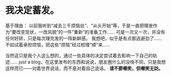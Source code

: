 # **我决定蓄发。**

基于理由：
以前我听到“减去三千烦恼丝”、“从头开始”等，于是一直把理发作为“要改变现状，一改风貌”的一件“重新”的准备工作……
可是一次又一次，并没有任何好转，只是每次理完发的一阵新鲜感。
我想吧，似乎是有点那逃避劲了……不如试着承担烦恼，把这些“烦恼”经过梳理“顺”来……

当然这只是我个人这么想的，通过一些具体的决定尝试着去影响一下自己的轨迹……
just a blog，在这里发布的东西和说说，朋友圈什么的没啥不同，只是我想这样而已——对着世界说话，而不是对着自己说话。
**请不要嘲笑，但嘲笑无妨。**
